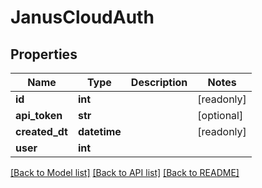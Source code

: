 # JanusCloudAuth


## Properties
Name | Type | Description | Notes
------------ | ------------- | ------------- | -------------
**id** | **int** |  | [readonly] 
**api_token** | **str** |  | [optional] 
**created_dt** | **datetime** |  | [readonly] 
**user** | **int** |  | 

[[Back to Model list]](../README.md#documentation-for-models) [[Back to API list]](../README.md#documentation-for-api-endpoints) [[Back to README]](../README.md)


